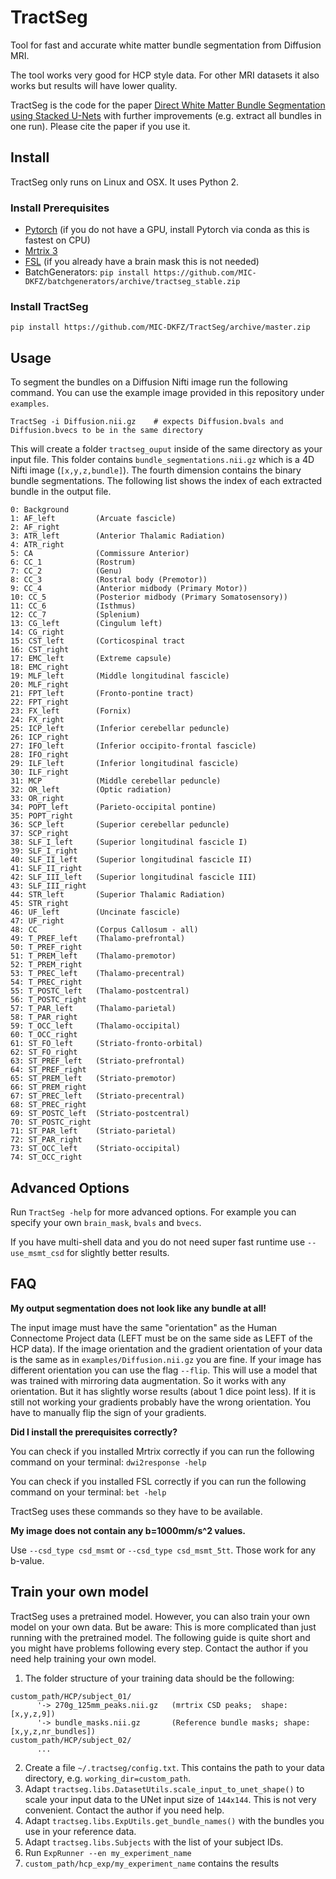 # TractSeg
 
Tool for fast and accurate white matter bundle segmentation from Diffusion MRI.

The tool works very good for HCP style data. For other MRI datasets it also works but results 
will have lower quality.

TractSeg is the code for the paper [Direct White Matter Bundle Segmentation using Stacked U-Nets](https://arxiv.org/abs/1703.02036) 
with further improvements (e.g. extract all bundles in one run). Please cite the paper if you use it. 


## Install
TractSeg only runs on Linux and OSX. It uses Python 2.

### Install Prerequisites
* [Pytorch](http://pytorch.org/) (if you do not have a GPU, install Pytorch via conda as this is fastest on CPU)
* [Mrtrix 3](http://mrtrix.readthedocs.io/en/latest/installation/linux_install.html)
* [FSL](https://fsl.fmrib.ox.ac.uk/fsl/fslwiki/FslInstallation) (if you already have a brain mask this is not needed)
* BatchGenerators: `pip install https://github.com/MIC-DKFZ/batchgenerators/archive/tractseg_stable.zip`

### Install TractSeg
```
pip install https://github.com/MIC-DKFZ/TractSeg/archive/master.zip
```

## Usage
To segment the bundles on a Diffusion Nifti image run the following command. 
You can use the example image provided in this repository under `examples`.  
```
TractSeg -i Diffusion.nii.gz    # expects Diffusion.bvals and Diffusion.bvecs to be in the same directory
```
This will create a folder `tractseg_ouput` inside of the same directory as your input file. 
This folder contains `bundle_segmentations.nii.gz` which is a 4D Nifti image (`[x,y,z,bundle]`). 
The fourth dimension contains the binary bundle segmentations. The following list shows the index of 
each extracted bundle in the output file.
```
0: Background
1: AF_left         (Arcuate fascicle)
2: AF_right
3: ATR_left        (Anterior Thalamic Radiation)
4: ATR_right
5: CA              (Commissure Anterior)
6: CC_1            (Rostrum)
7: CC_2            (Genu)
8: CC_3            (Rostral body (Premotor))
9: CC_4            (Anterior midbody (Primary Motor))
10: CC_5           (Posterior midbody (Primary Somatosensory))
11: CC_6           (Isthmus)
12: CC_7           (Splenium)
13: CG_left        (Cingulum left)
14: CG_right   
15: CST_left       (Corticospinal tract
16: CST_right 
17: EMC_left       (Extreme capsule)
18: EMC_right 
19: MLF_left       (Middle longitudinal fascicle)
20: MLF_right
21: FPT_left       (Fronto-pontine tract)
22: FPT_right 
23: FX_left        (Fornix)
24: FX_right
25: ICP_left       (Inferior cerebellar peduncle)
26: ICP_right 
27: IFO_left       (Inferior occipito-frontal fascicle) 
28: IFO_right
29: ILF_left       (Inferior longitudinal fascicle) 
30: ILF_right 
31: MCP            (Middle cerebellar peduncle)
32: OR_left        (Optic radiation) 
33: OR_right
34: POPT_left      (Parieto‐occipital pontine)
35: POPT_right 
36: SCP_left       (Superior cerebellar peduncle)
37: SCP_right 
38: SLF_I_left     (Superior longitudinal fascicle I)
39: SLF_I_right 
40: SLF_II_left    (Superior longitudinal fascicle II)
41: SLF_II_right
42: SLF_III_left   (Superior longitudinal fascicle III)
43: SLF_III_right 
44: STR_left       (Superior Thalamic Radiation)
45: STR_right 
46: UF_left        (Uncinate fascicle) 
47: UF_right 
48: CC             (Corpus Callosum - all)
49: T_PREF_left    (Thalamo-prefrontal)
50: T_PREF_right 
51: T_PREM_left    (Thalamo-premotor)
52: T_PREM_right 
53: T_PREC_left    (Thalamo-precentral)
54: T_PREC_right 
55: T_POSTC_left   (Thalamo-postcentral)
56: T_POSTC_right 
57: T_PAR_left     (Thalamo-parietal)
58: T_PAR_right 
59: T_OCC_left     (Thalamo-occipital)
60: T_OCC_right 
61: ST_FO_left     (Striato-fronto-orbital)
62: ST_FO_right 
63: ST_PREF_left   (Striato-prefrontal)
64: ST_PREF_right 
65: ST_PREM_left   (Striato-premotor)
66: ST_PREM_right 
67: ST_PREC_left   (Striato-precentral)
68: ST_PREC_right 
69: ST_POSTC_left  (Striato-postcentral)
70: ST_POSTC_right
71: ST_PAR_left    (Striato-parietal)
72: ST_PAR_right 
73: ST_OCC_left    (Striato-occipital)
74: ST_OCC_right
```


## Advanced Options
Run `TractSeg -help` for more advanced options. For example you can specify your own `brain_mask`,
`bvals` and `bvecs`.

If you have multi-shell data and you do not need super fast runtime use `--use_msmt_csd` for slightly better results.


## FAQ
**My output segmentation does not look like any bundle at all!**

The input image must have the same "orientation" as the Human Connectome Project data (LEFT must be 
on the same side as LEFT of the HCP data). If the image 
orientation and the gradient orientation of your data is the same as in `examples/Diffusion.nii.gz`
you are fine. If your image has different orientation you can use the flag `--flip`. This will use a 
model that was trained with mirroring data augmentation. So it works with any orientation. 
But it has slightly worse results (about 1 dice point less).
If it is still not working your gradients probably have the wrong orientation. You have to manually 
flip the sign of your gradients. 


**Did I install the prerequisites correctly?**

You can check if you installed Mrtrix correctly if you can run the following command on your terminal:
`dwi2response -help`

You can check if you installed FSL correctly if you can run the following command on your terminal: 
`bet -help`

TractSeg uses these commands so they have to be available.

**My image does not contain any b=1000mm/s^2 values.**

Use `--csd_type csd_msmt` or `--csd_type csd_msmt_5tt`. Those work for any b-value.


## Train your own model
TractSeg uses a pretrained model. However, you can also train your own model on your own data.
But be aware: This is more complicated than just running with the pretrained model. The following 
guide is quite short and you might have problems following every step. Contact the author if
you need help training your own model.

1. The folder structure of your training data should be the following:
```
custom_path/HCP/subject_01/
      '-> 270g_125mm_peaks.nii.gz   (mrtrix CSD peaks;  shape: [x,y,z,9])
      '-> bundle_masks.nii.gz       (Reference bundle masks; shape: [x,y,z,nr_bundles])
custom_path/HCP/subject_02/
      ...
```
2. Create a file `~/.tractseg/config.txt`. This contains the path to your data directory, e.g.
`working_dir=custom_path`.
3. Adapt `tractseg.libs.DatasetUtils.scale_input_to_unet_shape()` to scale your input data to the 
UNet input size of `144x144`. This is not very convenient. Contact the author if you need help.
4. Adapt `tractseg.libs.ExpUtils.get_bundle_names()` with the bundles you use in your reference data.
4. Adapt `tractseg.libs.Subjects` with the list of your subject IDs.
5. Run `ExpRunner --en my_experiment_name` 
6. `custom_path/hcp_exp/my_experiment_name` contains the results

